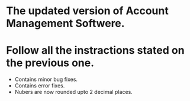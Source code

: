 # The updated version of Account Management Softwere.
# Follow all the instractions stated on the previous one.
- Contains minor bug fixes.
- Contains error fixes.
- Nubers are now rounded upto 2 decimal places.

